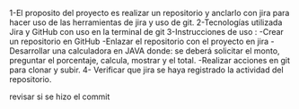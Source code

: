 1-El proposito del proyecto es realizar un repositorio y anclarlo con jira para hacer uso de las herramientas de jira y uso de git.
2-Tecnologías utilizada Jira y GitHub con uso en la terminal de git
3-Instrucciones de uso :
 -Crear un repositorio en GitHub
 -Enlazar el repositorio con el proyecto en jira
 -Desarrollar una calculadora en JAVA donde: se deberá solicitar el monto, preguntar el porcentaje, calcula, mostrar y el total.
 -Realizar acciones en git para clonar y subir.
 4- Verificar que jira se haya registrado la actividad del repositorio.

 revisar si se hizo el commit
 